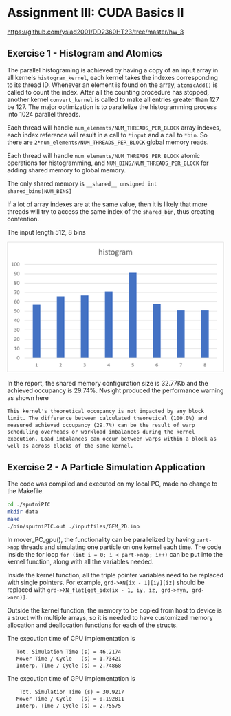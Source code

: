 # Assignment III: CUDA Basics II

<https://github.com/ysiad2001/DD2360HT23/tree/master/hw_3>

## Exercise 1 - Histogram and Atomics

The parallel histograming is achieved by having a copy of an input array in all kernels ``histogram_kernel``, each kernel takes the indexes corresponding to its thread ID. Whenever an element is found on the array, ``atomicAdd()`` is called to count the index. After all the counting procedure has stopped, another kernel ``convert_kernel`` is called to make all entries greater than 127 be 127. The major optimization is to parallelize the histogramming process into 1024 parallel threads.

Each thread will handle ``num_elements/NUM_THREADS_PER_BLOCK`` array indexes, each index reference will result in a call to ``*input`` and a call to ``*bin``. So there are ``2*num_elements/NUM_THREADS_PER_BLOCK`` global memory reads.

Each thread will handle ``num_elements/NUM_THREADS_PER_BLOCK`` atomic operations for histogramming, and ``NUM_BINS/NUM_THREADS_PER_BLOCK`` for adding shared memory to global memory.

The only shared memory is ``__shared__ unsigned int shared_bins[NUM_BINS]``

If a lot of array indexes are at the same value, then it is likely that more threads will try to access the same index of the ``shared_bin``, thus creating contention.

The input length 512, 8 bins

![image](./ex1.png)

In the report, the shared memory configuration size is 32.77Kb and the achieved occupancy is 29.74\%. Nvsight produced the performance warning as shown here
```
This kernel's theoretical occupancy is not impacted by any block limit. The difference between calculated theoretical (100.0%) and measured achieved occupancy (29.7%) can be the result of warp scheduling overheads or workload imbalances during the kernel execution. Load imbalances can occur between warps within a block as well as across blocks of the same kernel.
```
## Exercise 2 - A Particle Simulation Application

The code was compiled and executed on my local PC, made no change to the Makefile.

```bash
cd ./sputniPIC
mkdir data
make
./bin/sputniPIC.out ./inputfiles/GEM_2D.inp 
```

In mover_PC_gpu(), the functionality can be parallelized by having ``part->nop`` threads and simulating one particle on one kernel each time. The code inside the for loop ``for (int i = 0; i < part->nop; i++)`` can be put into the kernel function, along with all the variables needed.

Inside the kernel function, all the triple pointer variables need to be replaced with single pointers. For example, ``grd->XN[ix - 1][iy][iz]`` should be replaced with ``grd->XN_flat[get_idx(ix - 1, iy, iz, grd->nyn, grd->nzn)]``.

Outside the kernel function, the memory to be copied from host to device is a struct with multiple arrays, so it is needed to have customized memory allocation and deallocation functions for each of the structs.

The execution time of CPU implementation is
```
   Tot. Simulation Time (s) = 46.2174
   Mover Time / Cycle   (s) = 1.73421
   Interp. Time / Cycle (s) = 2.74868
```

The execution time of GPU implementation is
```
    Tot. Simulation Time (s) = 30.9217
   Mover Time / Cycle   (s) = 0.192811
   Interp. Time / Cycle (s) = 2.75575
```
